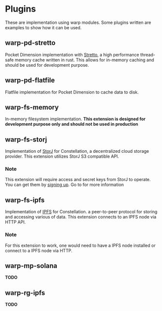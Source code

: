 # Plugins

These are implementation using warp modules. Some plugins written are examples to show how it can be used. 

## warp-pd-stretto

Pocket Dimension implementation with [Stretto](https://github.com/al8n/stretto), a high performance thread-safe memory 
cache written in rust. This allows for in-memory caching and should be used for development purpose.

## warp-pd-flatfile

Flatfile implementation for Pocket Dimension to cache data to disk. 

## warp-fs-memory

In-memory filesystem implementation. **This extension is designed for development purpose only and should not be used in production**

## warp-fs-storj

Implementation of [StorJ](https://storj.io) for Constellation, a decentralized cloud storage provider. This extension utilizes StorJ S3 compatible API. 

### Note

This extension will require access and secret keys from StorJ to operate. You can get them by [signing up](https://us1.storj.io/signup). Go to []() for more information

## warp-fs-ipfs

Implementation of [IPFS](https://ipfs.io/) for Constellation. a peer-to-peer protocol for storing and accessing various of data. This extension connects to an IPFS node via HTTP API. 

### Note

For this extension to work, one would need to have a IPFS node installed or connect to a IPFS node via HTTP.

## warp-mp-solana

**TODO**

## warp-rg-ipfs

**TODO**